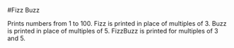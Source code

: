 #Fizz Buzz

Prints numbers from 1 to 100.
Fizz is printed in place of multiples of 3.
Buzz is printed in place of multiples of 5.
FizzBuzz is printed for multiples of 3 and 5.